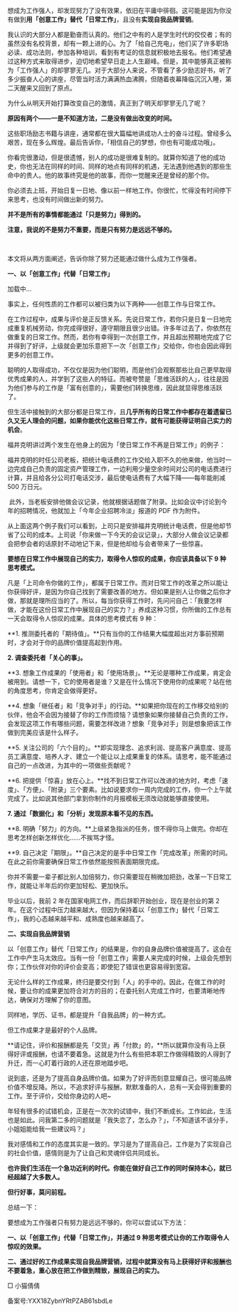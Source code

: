 想成为工作强人，却发现努力了没有效果，依旧在平庸中徘徊。这可能是因为你没有做到**用「创意工作」替代「日常工作」**，且没有**实现自我品牌营销**。

我认识的大部分人都是勤奋而认真的。他们之中有的人是学生时代的佼佼者；有的虽然没有名校背景，却有一颗上进的心。为了「给自己充电」，他们买了许多职场必读、成功法则，参加各种培训，看到有考证的信息就积极地去报名。他们希望通过这种方式来取得进步，迫切地希望早日走上人生巅峰。但是，其中能够真正被称为「工作强人」的却寥寥无几。对于大部分人来说，不管看了多少励志好书，听了多少振奋人心的讲座，尽管当时活力满满热血沸腾，但随着夜幕降临沉沉入睡，第二天醒来又回到了原点。

为什么从明天开始打算改变自己的激情，真正到了明天却寥寥无几了呢？

**原因有两个——一是不知道方法，二是没有做出改变的时间。**

这些职场励志书籍与讲座，通常都在很大篇幅地讲成功人士的奋斗过程。曾经多么艰苦，现在多么辉煌。最后告诉你，「相信自己的梦想，你也有可能成功哦」。

你看完很激动，但是很遗憾，别人的成功是很难复制的。就算你知道了他的成功史，你也无法在同样的时间、同样的地点有同样的机遇，无法遇到他遇到的那些生命中的贵人。他的故事终究是他的故事，而你一觉醒来还是曾经的那个你。

你必须去上班，开始日复一日地、像以前一样地工作。你很忙，忙得没有时间停下来思考，也没有时间做出新的努力。

**并不是所有的事情都能通过「只是努力」得到的。**

**注意，我说的不是努力不重要，而是只有努力是远远不够的。**

 

本文将从两方面阐述，告诉你除了努力还能通过做什么成为工作强者。

**一、以「创意工作」代替「日常工作」**

加载中...

  

事实上，任何性质的工作都可以被归类为以下两种——创意工作与日常工作。

在工作过程中，成果与评价是正反馈关系。先说日常工作，若你只是日复一日地完成重复机械劳动，你完成得很好，遵守期限且很少出错。许多年过去了，你依然在做重复的日常工作。然而，若你有幸得到一次创意工作，并且超出预期地完成了它并得到了好评，上级就会更加乐意把下一次「创意工作」交给你，你也会因此得到更多的创意工作。

聪明的人取得成功，不仅仅是因为他们聪明，而是他们会观察那些比自己更早取得优秀成果的人，并学到了这些人的特征。而被夸赞是「思维活跃的人」，往往是因为他们参与的工作是「富有创意的」，需要他们转换思维，因此就显得思维活跃了。

但生活中接触到的大部分都是日常工作，且**几乎所有的日常工作中都存在着遗留已久又无人理会的问题，如果你能优化这些日常工作，就有可能获得证明自己实力的机会**。

福井克明讲过两个发生在他身上的因为「使日常工作不再是日常工作」的例子：

福井克明的时任公司老板，把统计电话费的工作交给入职不久的他来做，他当时一边完成自己负责的固定资产管理工作，一边利用少量空余时间对公司的电话费进行计算，并且给各分公司打电话交涉，最后使电话费有了大幅下降——每年能削减 500 万日元。  
  
 此外，当老板安排他做会议记录，他就根据话题做了附录。比如会议中讨论到今年的招聘情况，他就加上「今年企业招聘冷淡」报道的 PDF 作为附件。

从上面这两个例子我们可以看到，上司只是安排福井克明统计电话费，但是他却节省了公司的成本。上司说「你来做一下今天的会议记录」，大部分人做会议记录都会把参会者的话原封不动地记下来，但是他却给与会者带来了一些惊喜。

**要想在日常工作中展现自己的实力，取得令人惊叹的成果，你应该具备以下 9 种思考模式。**

凡是「上司命令你做的工作」，都属于日常工作。而对日常工作的改革之所以能让你获得好评，是因为你自己找到了需要改善的地方。但如果是别人让你做之后你才做，那就是理所应当的了。所以，每当你获得工作时，先问问自己：「我要怎样做，才能在这份日常工作中展现自己的实力？」养成这种习惯，你所做的工作总有一天会取得令人惊叹的成果。具体的思考模式有 9 种：

**1\. 推测委托者的「期待值」。**只有当你的工作结果大幅度超出对方事前预期时，才会对于你的品牌价值提高起到作用。

**2\. 调查委托者「关心的事」。**

**3\. 想象工作成果的「使用者」和「使用场景」。**无论是哪种工作成果，肯定会被用到。请想一下，它的使用者是谁？又是在什么情况下使用你的成果呢？站在他的角度思考，你肯定会做得更好。

**4\. 想象「继任者」和「竞争对手」的行动。**如果把你现在的工作移交给别的伙伴，他会不会因为接替了你的工作而烦恼？请想象如果你接替自己负责的工作，会发现这项工作有哪些问题，需要怎样改进？想象「竞争对手」则是想象把该工作做到完美应该是什么样子。

**5\. 关注公司的「六个目的」。**即实现理念、追求利润、提高客户满意度、提高员工满意度、培养人才、建立一个能让以上成果重复的体系。请思考，能不能通过自己的一点改进，为其中的一项做些贡献呢？

**6\. 把提供「惊喜」放在心上。**找不到日常工作可以改进的地方时，考虑「速度」、「方便」、「附录」三个要素。比如说要求你一周内完成的工作，你一个上午就完成了。比如说其他部门拿到你制作的月报模板无须改动就能够直接使用。

**7\. 通过「数据化」和「分析」发现原本看不见的东西。**

**8\. 明确「努力」的方向。**上级紧急指派的任务，恨不得你马上做完。你却在思考怎样创新怎样优化……不挨骂才怪。

**9\. 自己决定「期限」。**自己决定的是手中日常工作「完成改革」所需的时间。在此之前你需要确保日常工作依然能按照表面期限完成。 

你并不需要一辈子都比别人加倍努力，你只需要现在稍微加把劲，改革一下日常工作，就能让半年后的你更加轻松、更加快乐。

毕业以后，我前 2 年在国家电网工作，而后辞职开始创业，现在是创业的第 2 年。在这个过程中压力越来越大，但因为保持着以「创意工作」替代「日常工作」，我的心态越来越平和、成熟度也越来越高了。

**二、实现自我品牌营销**

以「创意工作」替代「日常工作」的结果是，你的自身品牌价值被提高了。这会在工作中产生马太效应。当有一份「创意工作」需要人来完成的时候，上级会先想到你；工作伙伴对你的评价会变高；即使犯了错误也更容易得到宽容。

无论什么样的工作成果，终归是要交付到「人」的手中的。因此，在做工作的时候，要让你的成果更加符合对方的目的；在委托别人完成工作时，也要清晰地传达，确保对方理解了你的意图。

同样地，学历、证书，都是提升「自我品牌」的一种方式。

但工作成果才是最好的个人品牌。

**请记住，评价和报酬都是先「交货」再「付款」的，**所以就算你没有马上获得好评或报酬，也请不要着急。这就是为什么有些把本职工作做得精致的人得到了升迁，而一心盯着行政的人还在原地踏步吧。

说到底，还是为了提高自身品牌价值。如果为了好评而刻意显耀自己，很可能品牌价值不增反降。所以，不追求好评与报酬，默默准备的人，总有一天会得到重要的工作。至于评价，交给你身边的人吧\~

年轻有很多的试错机会，正是在一次次的试错中，我们不断成长。工作如此，生活也是如此。问我第二多的问题就是「我失恋了，怎么办？」，「不知道该不该分手，小姐姐能给我一些建议吗？」

我对感情和工作的态度其实是一致的。学习是为了提高自己，工作是为了实现自己的社会价值，感情则是为了让自己和灵魂伴侣共同成长。

**也许我们生活在一个急功近利的时代。你能在做好自己工作的同时保持本心，就已经超越了大多数人。**

**但行好事，莫问前程。**

  

总结一下：

要想成为工作强者只有努力是远远不够的，你可以尝试以下方法：

**一、以「创意工作」代替「日常工作」，并通过 9 种思考模式让你的工作取得令人惊叹的效果。**

**二、通过好的工作成果实现自我品牌营销，过程中就算没有马上获得好评和报酬也不要着急，重心放在把工作做到精致，展现自己的实力。**

  

□ 小猫倩倩

备案号:YXX18ZybnYRtPZAB61sbdLe